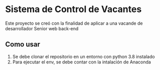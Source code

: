 # Sistema de Control de Vacantes

Este proyecto se creó con la finalidad de aplicar a una vacande de desarrollador Senior web back-end

## Como usar

1. Se debe clonar el repositorio en un entorno con python 3.8 instalado
2. Para ejecutar el env, se debe contar con la intalación de Anaconda
